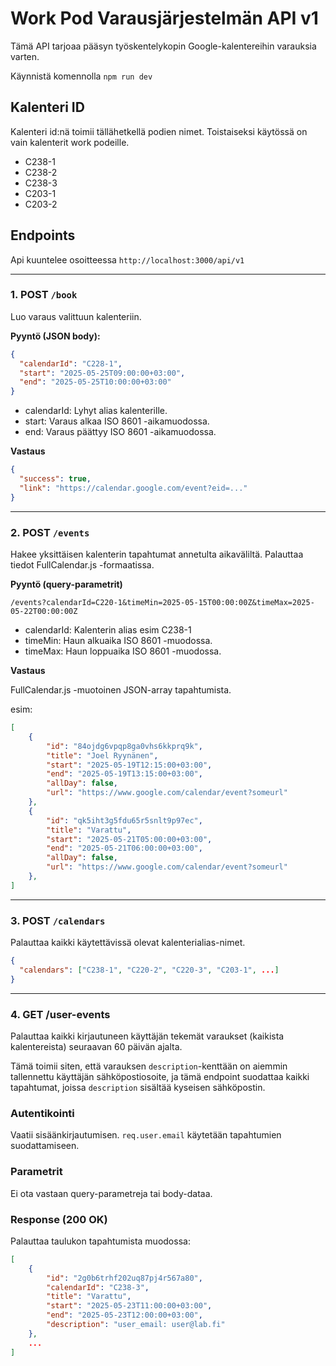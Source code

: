 # Work Pod Varausjärjestelmän API v1

Tämä API tarjoaa pääsyn työskentelykopin Google-kalentereihin varauksia varten.

Käynnistä komennolla `npm run dev`

## Kalenteri ID

Kalenteri id:nä toimii tällähetkellä podien nimet.
Toistaiseksi käytössä on vain kalenterit work podeille.
* C238-1
* C238-2
* C238-3
* C203-1
* C203-2

## Endpoints

Api kuuntelee osoitteessa `http://localhost:3000/api/v1`

---

### 1. POST `/book`

Luo varaus valittuun kalenteriin.

**Pyyntö (JSON body):**

```json
{
  "calendarId": "C228-1",
  "start": "2025-05-25T09:00:00+03:00",
  "end": "2025-05-25T10:00:00+03:00"
}
```
* calendarId: Lyhyt alias kalenterille.
* start: Varaus alkaa ISO 8601 -aikamuodossa.
* end: Varaus päättyy ISO 8601 -aikamuodossa.

**Vastaus**

```json
{
  "success": true,
  "link": "https://calendar.google.com/event?eid=..."
}
```
---

### 2. POST `/events`

Hakee yksittäisen kalenterin tapahtumat annetulta aikaväliltä. Palauttaa tiedot FullCalendar.js -formaatissa.

**Pyyntö (query-parametrit)**

```
/events?calendarId=C220-1&timeMin=2025-05-15T00:00:00Z&timeMax=2025-05-22T00:00:00Z
```

* calendarId: Kalenterin alias esim C238-1
* timeMin: Haun alkuaika ISO 8601 -muodossa.
* timeMax: Haun loppuaika ISO 8601 -muodossa.

**Vastaus**

FullCalendar.js -muotoinen JSON-array tapahtumista.

esim:

```json
[
    {
        "id": "84ojdg6vpqp8ga0vhs6kkprq9k",
        "title": "Joel Ryynänen",
        "start": "2025-05-19T12:15:00+03:00",
        "end": "2025-05-19T13:15:00+03:00",
        "allDay": false,
        "url": "https://www.google.com/calendar/event?someurl"
    },
    {
        "id": "qk5iht3g5fdu65r5snlt9p97ec",
        "title": "Varattu",
        "start": "2025-05-21T05:00:00+03:00",
        "end": "2025-05-21T06:00:00+03:00",
        "allDay": false,
        "url": "https://www.google.com/calendar/event?someurl"
    },
]
```

---

### 3. POST `/calendars`

Palauttaa kaikki käytettävissä olevat kalenterialias-nimet.

```json
{
  "calendars": ["C238-1", "C220-2", "C220-3", "C203-1", ...]
}
```

---

### 4. GET /user-events

Palauttaa kaikki kirjautuneen käyttäjän tekemät varaukset (kaikista kalentereista) seuraavan 60 päivän ajalta.

Tämä toimii siten, että varauksen `description`-kenttään on aiemmin tallennettu käyttäjän sähköpostiosoite, ja tämä endpoint suodattaa kaikki tapahtumat, joissa `description` sisältää kyseisen sähköpostin.

###  Autentikointi
Vaatii sisäänkirjautumisen. `req.user.email` käytetään tapahtumien suodattamiseen.

###  Parametrit
Ei ota vastaan query-parametreja tai body-dataa.

###  Response (200 OK)

Palauttaa taulukon tapahtumista muodossa:

```json
[
    {
        "id": "2g0b6trhf202uq87pj4r567a80",
        "calendarId": "C238-3",
        "title": "Varattu",
        "start": "2025-05-23T11:00:00+03:00",
        "end": "2025-05-23T12:00:00+03:00",
        "description": "user_email: user@lab.fi"
    },
    ...
]

